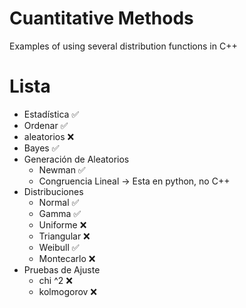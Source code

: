 # Cuantitative Methods
Examples of using several distribution functions in C++

# Lista
* Estadística                   ✅
* Ordenar                       ✅
* aleatorios                    ❌
* Bayes                         ✅
* Generación de Aleatorios
  * Newman                      ✅
  * Congruencia Lineal          -> Esta en python, no C++
* Distribuciones
  * Normal                      ✅
  * Gamma                       ✅
  * Uniforme                    ❌
  * Triangular                  ❌
  * Weibull                     ✅
  * Montecarlo                  ❌
* Pruebas de Ajuste
  * chi ^2                      ❌
  * kolmogorov                  ❌
